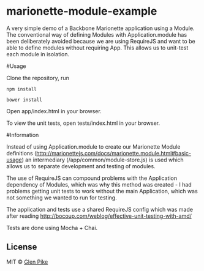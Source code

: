 marionette-module-example
============

A very simple demo of a Backbone Marionette application
using a Module.
The conventional way of defining Modules with Application.module has been deliberately
avoided because we are using RequireJS and want to be able to define modules
without requiring App.
This allows us to unit-test each module in isolation.

#Usage

Clone the repository, run

    npm install

    bower install

Open app/index.html in your browser.

To view the unit tests, open tests/index.html in your browser.

#Information

Instead of using Application.module to create our Marionette Module definitions
(http://marionettejs.com/docs/marionette.module.html#basic-usage) an intermediary
(/app/common/module-store.js) is used which allows us to separate development and
testing of modules.

The use of RequireJS can compound problems with the Application dependency of
Modules, which was why this method was created - I had problems getting unit
tests to work without the main Application, which was not something we wanted
to run for testing.

The application and tests use a shared RequireJS config which was made after
reading http://bocoup.com/weblog/effective-unit-testing-with-amd/

Tests are done using Mocha + Chai.

## License

MIT © [Glen Pike](http://glenpike.co.uk)
